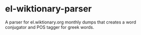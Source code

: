 # el-wiktionary-parser
A parser for el.wiktionary.org monthly dumps that creates a word conjugator and POS tagger for greek words.
